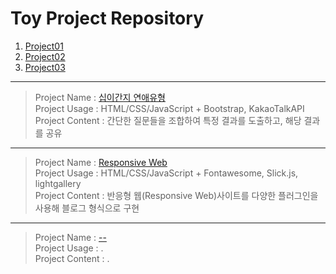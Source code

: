 # Toy Project Repository
1. [Project01](#Project01)
2. [Project02](#Project02)
2. [Project03](#Project03)
---
> Project Name	: [십이간지 연애유형](https://lsj-web-project-01.netlify.app/) <br>
> Project Usage	: HTML/CSS/JavaScript + Bootstrap, KakaoTalkAPI <br>
> Project Content	: 간단한 질문들을 조합하여 특정 결과를 도출하고, 해당 결과를 공유
---
> Project Name	: [Responsive Web](https://lsj-web-proejct-02.netlify.app/) <br>
> Project Usage	: HTML/CSS/JavaScript + Fontawesome, Slick.js, lightgallery <br>
> Project Content : 반응형 웹(Responsive Web)사이트를 다양한 플러그인을 사용해 블로그 형식으로 구현
---
> Project Name	: [--](https://lsj-web-proejct-03.netlify.app/) <br>
> Project Usage	: . <br>
> Project Content : .

